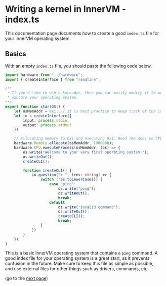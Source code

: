 # Writing a kernel in InnerVM - index.ts
This documentation page documents how to create a good `index.ts` file for your InnerVM operating system.

## Basics
With an empty `index.ts` file, you should paste the following code below.
```ts
import hardware from "../hardware";
import { createInterface } from "readline";

/**
 * If you'd like to use cakeLoader, then you can easily modify it to work with your operating system, as long as you have a function to
 * execute your operating system. 
**/
export function startOS() {
    let osMemAddr = 0x1; // it is best practice to keep track of the important memory addresses in variables.
    let io = createInterface({
        input: process.stdin,
        output: process.stdout
    })

    // Allocating memory to 0x1 and executing 0x1. Read the docs on CPU and Memory if you do not understand this as it will help you in the long run.
    hardware.Memory.allocate(osMemAddr, 1000000);
    hardware.CPU.executeProcess(osMemAddr, (os) => {
        os.write("Welcome to your very first operating system!");
        os.writeOut();
        createCLI();

        function createCLI() {
            io.question("> ", (res: string) => {
                switch (res.toLowerCase()) {
                    case "ping":
                        os.write("pong");
                        os.writeOut();
                        break;
                    default:
                        os.write("Invalid command");
                        os.writeOut();
                        createCLI();
                        break;
                }
            })
        }
    })
}
```

This is a basic InnerVM operating system that contains a `ping` command. A good index file for your operating system is a great start, as it prevents confusion in the future. Make sure to keep this file as simple as possible, and use external files for other things such as drivers, commands, etc.

(go to the <a href="./Drivers.md">next page</a>)